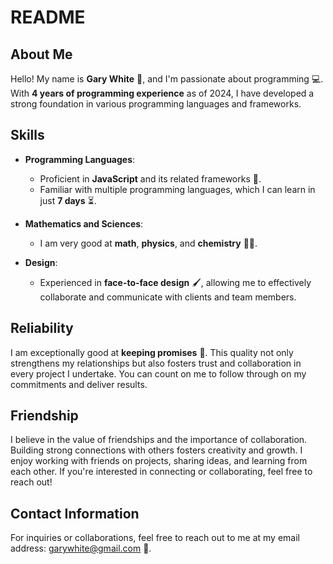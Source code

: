# README

## About Me

Hello! My name is **Gary White** 👋, and I'm passionate about programming 💻. With **4 years of programming experience** as of 2024, I have developed a strong foundation in various programming languages and frameworks.

## Skills

- **Programming Languages**: 
  - Proficient in **JavaScript** and its related frameworks 🚀.
  - Familiar with multiple programming languages, which I can learn in just **7 days** ⏳.

- **Mathematics and Sciences**:
  - I am very good at **math**, **physics**, and **chemistry** 📐🔬.

- **Design**: 
  - Experienced in **face-to-face design** 🖌️, allowing me to effectively collaborate and communicate with clients and team members.

## Reliability

I am exceptionally good at **keeping promises** 🤝. This quality not only strengthens my relationships but also fosters trust and collaboration in every project I undertake. You can count on me to follow through on my commitments and deliver results.

## Friendship

I believe in the value of friendships and the importance of collaboration. Building strong connections with others fosters creativity and growth. I enjoy working with friends on projects, sharing ideas, and learning from each other. If you're interested in connecting or collaborating, feel free to reach out!

## Contact Information

For inquiries or collaborations, feel free to reach out to me at my email address: [garywhite@gmail.com](mailto:garywhite@gmail.com) 📧.


<!---
Saturn0218/Saturn0218 is a ✨ special ✨ repository because its `README.md` (this file) appears on your GitHub profile.
You can click the Preview link to take a look at your changes.
--->
